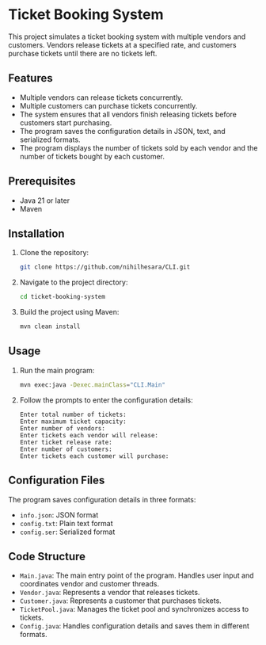 # Ticket Booking System

This project simulates a ticket booking system with multiple vendors and customers. Vendors release tickets at a specified rate, and customers purchase tickets until there are no tickets left.

## Features

- Multiple vendors can release tickets concurrently.
- Multiple customers can purchase tickets concurrently.
- The system ensures that all vendors finish releasing tickets before customers start purchasing.
- The program saves the configuration details in JSON, text, and serialized formats.
- The program displays the number of tickets sold by each vendor and the number of tickets bought by each customer.

## Prerequisites

- Java 21 or later
- Maven

## Installation

1. Clone the repository:
    ```sh
    git clone https://github.com/nihilhesara/CLI.git
    ```
2. Navigate to the project directory:
    ```sh
    cd ticket-booking-system
    ```
3. Build the project using Maven:
    ```sh
    mvn clean install
    ```

## Usage

1. Run the main program:
    ```sh
    mvn exec:java -Dexec.mainClass="CLI.Main"
    ```
2. Follow the prompts to enter the configuration details:
    ```
    Enter total number of tickets: 
    Enter maximum ticket capacity: 
    Enter number of vendors: 
    Enter tickets each vendor will release: 
    Enter ticket release rate: 
    Enter number of customers: 
    Enter tickets each customer will purchase: 
    ```


## Configuration Files

The program saves configuration details in three formats:
- `info.json`: JSON format
- `config.txt`: Plain text format
- `config.ser`: Serialized format

## Code Structure

- `Main.java`: The main entry point of the program. Handles user input and coordinates vendor and customer threads.
- `Vendor.java`: Represents a vendor that releases tickets.
- `Customer.java`: Represents a customer that purchases tickets.
- `TicketPool.java`: Manages the ticket pool and synchronizes access to tickets.
- `Config.java`: Handles configuration details and saves them in different formats.
